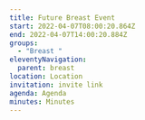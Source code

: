 ```yaml
---
title: Future Breast Event
start: 2022-04-07T08:00:20.864Z
end: 2022-04-07T14:00:20.884Z
groups:
  - "Breast "
eleventyNavigation:
  parent: breast
location: Location
invitation: invite link
agenda: Agenda
minutes: Minutes
---
```


